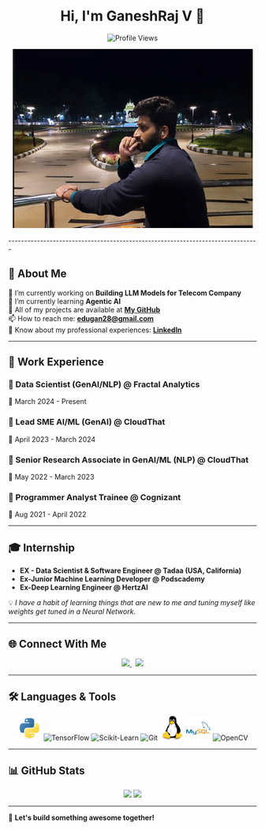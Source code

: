 <h1 align="center">Hi, I'm GaneshRaj V 👋</h1>

<p align="center">
  <img src="https://komarev.com/ghpvc/?username=ganesh9100&label=Profile%20Views&color=0e75b6&style=flat" alt="Profile Views" />
</p>
<p align="center">
    <img src="gaen.png" alt="Profile Picture" width="487" height="363"/>
</p>
-------------------------------------------------------------------------------

## 🚀 About Me  

🔭 I’m currently working on **Building LLM Models for Telecom Company**  
🌱 I’m currently learning **Agentic AI**  
💼 All of my projects are available at **[My GitHub](https://github.com/Ganesh9100)**  
📫 How to reach me: **edugan28@gmail.com**  
📄 Know about my professional experiences: **[LinkedIn](https://www.linkedin.com/in/ganesh-raj-v-251495144/)**  

---

## 💼 Work Experience  

### 🔹 Data Scientist (GenAI/NLP) @ Fractal Analytics  
📅 March 2024 - Present  

### 🔹 Lead SME AI/ML (GenAI) @ CloudThat  
📅 April 2023 - March 2024 

### 🔹 Senior Research Associate in GenAI/ML (NLP) @ CloudThat  
📅 May 2022 - March 2023

### 🔹 Programmer Analyst Trainee @ Cognizant  
📅 Aug 2021 - April 2022  

---

## 🎓 Internship  

- **EX - Data Scientist & Software Engineer @ Tadaa (USA, California)**  
- **Ex-Junior Machine Learning Developer @ Podscademy**  
- **Ex-Deep Learning Engineer @ HertzAI**  

💡 *I have a habit of learning things that are new to me and tuning myself like weights get tuned in a Neural Network.*  

---

## 🌐 Connect With Me  

<p align="center">
  <a href="https://www.linkedin.com/in/ganesh-raj-v-251495144/" target="_blank">
    <img src="https://img.shields.io/badge/LinkedIn-blue?style=for-the-badge&logo=linkedin&logoColor=white" height="30">
  </a>
  &nbsp;
  <a href="https://www.instagram.com/raj_ganesh12/" target="_blank">
    <img src="https://img.shields.io/badge/Instagram-purple?style=for-the-badge&logo=instagram&logoColor=white" height="30">
  </a>
</p>

---

## 🛠️ Languages & Tools  

<p align="center">
  <img src="https://raw.githubusercontent.com/devicons/devicon/master/icons/python/python-original.svg" alt="Python" width="50" height="50"/>
  <img src="https://www.vectorlogo.zone/logos/tensorflow/tensorflow-icon.svg" alt="TensorFlow" width="50" height="50"/>
  <img src="https://upload.wikimedia.org/wikipedia/commons/0/05/Scikit_learn_logo_small.svg" alt="Scikit-Learn" width="50" height="50"/>
  <img src="https://www.vectorlogo.zone/logos/git-scm/git-scm-icon.svg" alt="Git" width="50" height="50"/>
  <img src="https://raw.githubusercontent.com/devicons/devicon/master/icons/linux/linux-original.svg" alt="Linux" width="50" height="50"/>
  <img src="https://raw.githubusercontent.com/devicons/devicon/master/icons/mysql/mysql-original-wordmark.svg" alt="MySQL" width="50" height="50"/>
  <img src="https://www.vectorlogo.zone/logos/opencv/opencv-icon.svg" alt="OpenCV" width="50" height="50"/>
</p>

---

## 📊 GitHub Stats  

<p align="center">
  <img src="https://github-readme-stats.vercel.app/api?username=ganesh9100&show_icons=true&theme=tokyonight" height="180" />
  <img src="https://github-readme-stats.vercel.app/api/top-langs/?username=ganesh9100&layout=compact&theme=tokyonight" height="180" />
</p>

---

🚀 **Let's build something awesome together!**
 